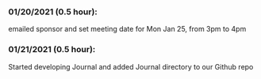 ### 01/20/2021 (0.5 hour):
emailed sponsor and set meeting date for Mon Jan 25, from 3pm to 4pm

### 01/21/2021 (0.5 hour):
Started developing Journal and added Journal directory to our Github repo
